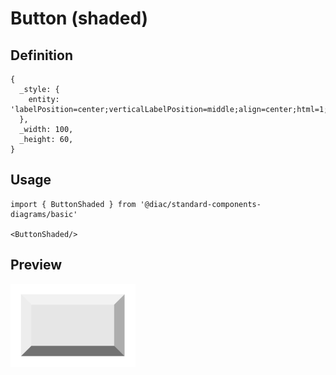 # Button (shaded)

## Definition

```
{
  _style: { 
    entity: 'labelPosition=center;verticalLabelPosition=middle;align=center;html=1;shape=mxgraph.basic.shaded_button;dx=10;fillColor=#E6E6E6;strokeColor=none;whiteSpace=wrap;',
  },
  _width: 100,
  _height: 60,
}
```

## Usage

```
import { ButtonShaded } from '@diac/standard-components-diagrams/basic'

<ButtonShaded/>
```

## Preview

<img src="./button-shaded.png" width="200"/>
